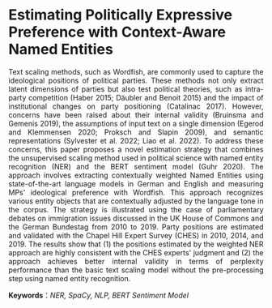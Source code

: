 # Estimating Politically Expressive Preference with Context-Aware Named Entities


<div style="text-align: justify">
Text scaling methods, such as Wordfish, are commonly used to capture the ideological positions of political parties. These methods not only extract latent dimensions of parties but also test political theories, such as intra-party competition (Haber 2015; Däubler and Benoit 2015) and the impact of institutional changes on party positioning (Catalinac 2017). However, concerns have been raised about their internal validity (Bruinsma and Gemenis 2019), the assumptions of input text on a single dimension (Egerod and Klemmensen 2020; Proksch and Slapin 2009), and semantic representations (Sylvester et al. 2022; Liao et al. 2022). To address these concerns, this paper proposes a novel estimation strategy that combines the unsupervised scaling method used in political science with named entity recognition (NER) and the BERT sentiment model (Guhr 2020). The approach involves extracting contextually weighted Named Entities using state-of-the-art language models in German and English and measuring MPs' ideological preference with Wordfish. This approach recognizes various entity objects that are contextually adjusted by the language tone in the corpus. The strategy is illustrated using the case of parliamentary debates on immigration issues discussed in the UK House of Commons and the German Bundestag from 2010 to 2019. Party positions are estimated and validated with the Chapel Hill Expert Survey (CHES) in 2010, 2014, and 2019. The results show that (1) the positions estimated by the weighted NER approach are highly consistent with the CHES experts' judgment and (2) the approach achieves better internal validity in terms of perplexity performance than the basic text scaling model without the pre-processing step using named entity recognition.

**Keywords**：*NER, SpaCy, NLP, BERT Sentiment Model* 


</div>

